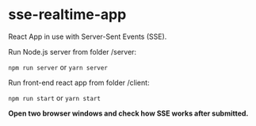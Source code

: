 # sse-realtime-app

React App in use with Server-Sent Events (SSE).

Run Node.js server from folder /server:

<code>npm run server</code> or <code>yarn server</code>

Run front-end react app from folder /client:

<code>npm run start</code> or <code>yarn start</code>

**Open two browser windows and check how SSE works after submitted.**



